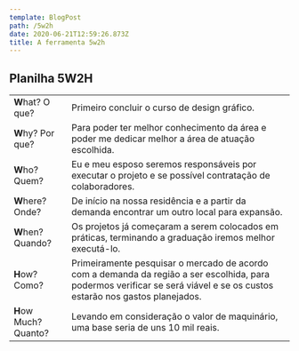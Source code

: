 ```yaml
---
template: BlogPost
path: /5w2h
date: 2020-06-21T12:59:26.873Z
title: A ferramenta 5w2h
---
```

## Planilha 5W2H
| | |                                                                                                                                                                   
| ------------- | ------|
| **W**hat? O que?  | Primeiro concluir o curso de design gráfico. |
| **W**hy? Por que? | Para poder ter melhor conhecimento da área e poder me dedicar melhor a área de atuação escolhida. |
| **W**ho? Quem?    | Eu e meu esposo seremos responsáveis por executar o projeto e se possível contratação de colaboradores. |
| **W**here? Onde?  | De início na nossa residência e a partir da demanda encontrar um outro local para expansão. |
| **W**hen? Quando? | Os projetos já começaram a serem colocados em práticas, terminando a graduação iremos melhor executá-lo. |                                                            
| **H**ow? Como?    | Primeiramente pesquisar o mercado de acordo com a demanda da região a ser escolhida, para podermos verificar se será viável e se os custos estarão nos gastos planejados. |
| **H**ow Much? Quanto? | Levando em consideração o valor de maquinário, uma base seria de uns  10 mil reais. |
